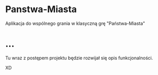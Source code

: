 # Panstwa-Miasta
Aplikacja do wspólnego grania w klasyczną grę "Państwa-Miasta"

# ...
Tu wraz z postępem projektu będzie rozwijał się opis funkcjonalności.

XD